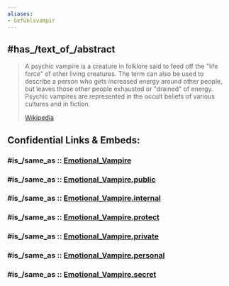 ```yaml
---
aliases:
- Gefühlsvampir
---
```


## #has_/text_of_/abstract 

> A psychic vampire is a creature in folklore said to feed off the "life force" of other living creatures. 
> The term can also be used to describe a person who gets increased energy around other people, 
> but leaves those other people exhausted or "drained" of energy. 
> Psychic vampires are represented in the occult beliefs of various cultures and in fiction.
>
> [Wikipedia](https://en.wikipedia.org/wiki/Psychic%20vampire) 


## Confidential Links & Embeds: 

### #is_/same_as :: [Emotional_Vampire](/_Standards/bio/Psychology/Emotion/Emotional_Vampire.md) 

### #is_/same_as :: [Emotional_Vampire.public](/_public/bio/Psychology/Emotion/Emotional_Vampire.public.md) 

### #is_/same_as :: [Emotional_Vampire.internal](/_internal/bio/Psychology/Emotion/Emotional_Vampire.internal.md) 

### #is_/same_as :: [Emotional_Vampire.protect](/_protect/bio/Psychology/Emotion/Emotional_Vampire.protect.md) 

### #is_/same_as :: [Emotional_Vampire.private](/_private/bio/Psychology/Emotion/Emotional_Vampire.private.md) 

### #is_/same_as :: [Emotional_Vampire.personal](/_personal/bio/Psychology/Emotion/Emotional_Vampire.personal.md) 

### #is_/same_as :: [Emotional_Vampire.secret](/_secret/bio/Psychology/Emotion/Emotional_Vampire.secret.md)

